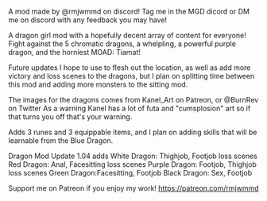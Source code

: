 A mod made by @rmjwmmd on discord! Tag me in the MGD dicord or DM me on discord with any feedback you may have!

A dragon girl mod with a hopefully decent array of content for everyone! Fight against the 5 chromatic dragons, a whelpling, a powerful purple dragon, and the horniest MOAD: Tiamat!

Future updates I hope to use to flesh out the location, as well as add more victory and loss scenes to the dragons, but I plan on splitting time between this mod and adding more monsters to the sitting mod.

The images for the dragons comes from Kanel_Art on Patreon, or @BurnRev on Twitter
As a warning Kanel has a lot of futa and "cumsplosion" art so if that turns you off that's your warning.

Adds 3 runes and 3 equippable items, and I plan on adding skills that will be learnable from the Blue Dragon.

Dragon Mod Update 1.04 adds
White Dragon: Thighjob, Footjob loss scenes
Red Dragon: Anal, Facesitting loss scenes
Purple Dragon: Footjob, Thighjob loss scenes
Green Dragon:Facesitting, Footjob
Black Dragon: Sex, Footjob

Support me on Patreon if you enjoy my work!
https://patreon.com/rmjwmmd
